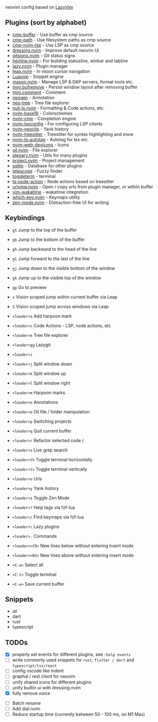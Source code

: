 neovim config based on [LazyVim](https://www.lazyvim.org/)

## Plugins (sort by alphabet)

- [cmp-buffer](https://github.com/hrsh7th/cmp-buffer) - Use buffer as cmp source
- [cmp-path](https://github.com/hrsh7th/cmp-path) - Use filesystem paths as cmp source
- [cmp-nvim-lsp](https://github.com/hrsh7th/cmp-nvim-lsp) - Use LSP as cmp source
- [dressing.nvim](https://github.com/stevearc/dressing.nvim) - Improve default neovim UI
- [gitsigns.nvim](https://github.com/lewis6991/gitsigns.nvim) - Git status signs
- [heirline.nvim](https://github.com/rebelot/heirline.nvim) - For building statusline, winbar and tabline
- [lazy.nvim](https://github.com/folke/lazy.nvim) - Plugin manager
- [leap.nvim](https://github.com/ggandor/leap.nvim) - In vision cursor navigation
- [Luasnip](https://github.com/L3MON4D3/LuaSnip) - Snippet engine
- [mason.nvim](https://github.com/williamboman/mason.nvim) - Manage LSP & DAP servers, format tools etc.
- [mini.bufremove](https://github.com/echasnovski/mini.bufremove) - Persist window layout after removing buffer
- [mini.comment](https://github.com/echasnovski/mini.comment) - Comment
- [neogen](https://github.com/danymat/neogen) - Annotation
- [neo-tree](https://github.com/nvim-neo-tree/neo-tree.nvim) - Tree file explorer
- [null-ls.nvim](https://github.com/jose-elias-alvarez/null-ls.nvim) - Formatting & Code actions, etc.
- [nvim-base16](https://github.com/rrethy/nvim-base16) - Colorschemes
- [nvim-cmp](https://github.com/hrsh7th/nvim-cmp) - Completion engine
- [nvim-lspconfig](https://github.com/neovim/nvim-lspconfig) - For configuring LSP clients
- [nvim-neoclip](https://github.com/AckslD/nvim-neoclip.lua) - Yank history
- [nvim-treesitter](https://github.com/nvim-treesitter/nvim-treesitter) - Treesitter for syntex highlighting and more
- [nvim-ts-autotag](https://github.com/windwp/nvim-ts-autotag) - Autotag for tsx etc.
- [nvim-web-devicons](https://github.com/nvim-tree/nvim-web-devicons) - Icons
- [oil.nvim](https://github.com/stevearc/oil.nvim) - File explorer
- [plenary.nvim](https://github.com/nvim-lua/plenary.nvim) - Utils for many plugins
- [project.nvim](https://github.com/ahmedkhalf/project.nvim) - Project management
- [sqlite](https://github.com/kkharji/sqlite.lua) - Database for other plugins
- [telescope](https://github.com/nvim-telescope/telescope.nvim) - Fuzzy finder
- [toggleterm](https://github.com/akinsho/toggleterm.nvim) - terminal
- [ts-node-action](https://github.com/ckolkey/ts-node-action) - Node actions based on treesitter
- [urlview.nvim](https://github.com/axieax/urlview.nvim) - Open / copy urls from plugin manager, or within buffer
- [vim-wakatime](https://github.com/wakatime/vim-wakatime) - wakatime integretion
- [which-key.nvim](https://github.com/folke/which-key.nvim) - Keymaps utility
- [zen-mode.nvim](https://github.com/folke/zen-mode.nvim) - Distraction-free UI for writing

## Keybindings

<!-- - `/` Search inside current buffer via fzf-lua -->
<!-- - `<BS>` Format current buffer -->
<!-- - `<Tab>` Choose buffers via fzf-lua -->

- `gt` Jump to the top of the buffer
- `gb` Jump to the bottom of the buffer
- `gh` Jump backward to the head of the line
- `gl` Jump forward to the last of the line
- `gj` Jump down to the visible bottom of the window
- `gk` Jump up to the visible top of the window
- `gp` Go to preview

- `s` Vision scoped jump within current buffer via Leap
- `S` Vision scoped jump across windows via Leap

- `<leader>a` Add harpoon mark
- `<leader>c` Code Actions - LSP, node actions, etc
- `<leader>e` Tree file explorer
<!-- - `<leader>f` Find files via fzf-lua -->
- `<leader>gg` Lazygit
- `<leader>i`
- `<leader>j` Split window down
- `<leader>k` Split window up
- `<leader>l` Split window right
- `<leader>m` Harpoon marks
- `<leader>n` Annotations
- `<leader>o` Oil file / folder manipulation
- `<leader>p` Switching projects
- `<leader>q` Quit current buffer
- `<leader>r` Refactor selected code /
- `<leader>s` Live grep search
- `<leader>th` Toggle terminal horizontally
- `<leader>tv` Toggle terminal vertically
- `<leader>u` Urls
- `<leader>y` Yank history
- `<leader>z` Toggle Zen Mode
- `<leader>?` Help tags via fzf-lua
- `<leader>/` Find keymaps via fzf-lua
- `<leader>\` Lazy plugins
- `<leader>.` Commands
- `<leader><CR>` New lines below without entering insert mode
- `<leader><BS>` New lines above without entering insert mode

- `<C-a>` Select all
- `<C-t>` Toggle terminal
- `<C-w>` Save current buffer

## Snippets

- all
- dart
- rust
- typescript

## TODOs

- [x] properly set events for different plugins, see `:help events`
- [ ] write commonly used snippets for `rust`, `flutter / dart` and `typescript/tsx/react`
- [ ] config vscode like indent
- [ ] graphql / rest client for neovim
- [ ] unify shared icons for different plugins
- [ ] unify builtin ui with dressing.nvim
- [x] fully remove noice
<!-- - [x] use fzf-lua to replace telescope -->
- [ ] Batch rename
- [ ] Add dial.nvim
- [ ] Reduce startup time (currently between 50 - 100 ms, on M1 Max)
